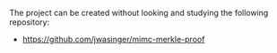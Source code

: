 The project can be created without looking and studying the following repository:

- https://github.com/jwasinger/mimc-merkle-proof